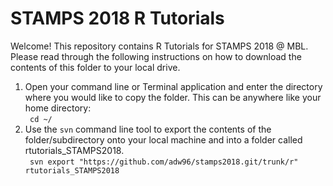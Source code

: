 # STAMPS 2018 R Tutorials 

Welcome! This repository contains R Tutorials for STAMPS 2018 @ MBL. 
</br> Please read through the following instructions on how to download the contents of this folder to your local drive. 

1. Open your command line or Terminal application and enter the directory where you would like to copy the folder. This can be anywhere like your home directory: 
</br>``` cd ~/```
2. Use the ```svn``` command line tool to export the contents of the  folder/subdirectory onto your local machine and into a folder called rtutorials_STAMPS2018.
</br>``` svn export "https://github.com/adw96/stamps2018.git/trunk/r" rtutorials_STAMPS2018```
